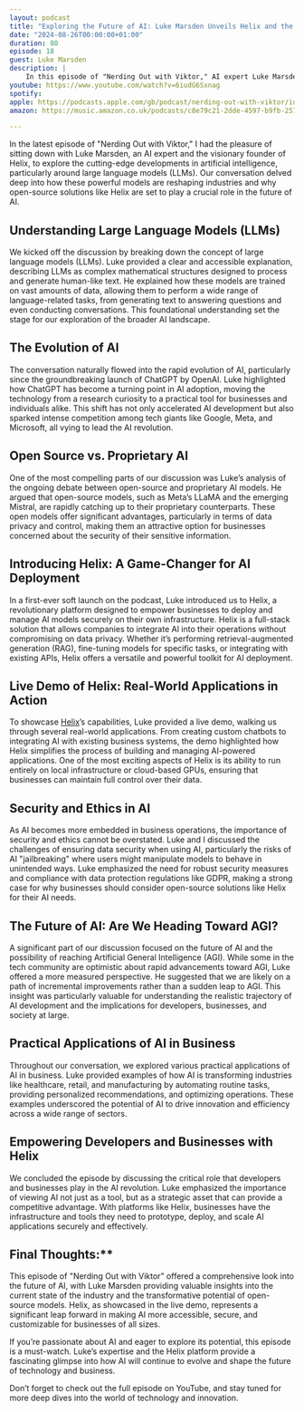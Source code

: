 ```yaml
---
layout: podcast
title: "Exploring the Future of AI: Luke Marsden Unveils Helix and the Open Source Revolution"
date: "2024-08-26T00:00:00+01:00"
duration: 80
episode: 18
guest: Luke Marsden
description: |
    In this episode of "Nerding Out with Viktor," AI expert Luke Marsden unveils the Helix platform and discusses the transformative power of open-source AI models, offering insights into the future of secure, local AI deployment for businesses.
youtube: https://www.youtube.com/watch?v=6iudG6Sxnag
spotify:
apple: https://podcasts.apple.com/gb/podcast/nerding-out-with-viktor/id1722663295?i=1000666580410
amazon: https://music.amazon.co.uk/podcasts/c8e79c21-2dde-4597-b9fb-257ecbc2bf29/episodes/f3be6433-a4a9-47d5-9f06-5e19d038aac7/nerding-out-with-viktor-exploring-the-future-of-ai-luke-marsden-unveils-helix-and-the-open-source-revolution

---
```


In the latest episode of "Nerding Out with Viktor," I had the pleasure of sitting down with Luke Marsden, an AI expert and the visionary founder of Helix, to explore the cutting-edge developments in artificial intelligence, particularly around large language models (LLMs). Our conversation delved deep into how these powerful models are reshaping industries and why open-source solutions like Helix are set to play a crucial role in the future of AI.

## Understanding Large Language Models (LLMs)

We kicked off the discussion by breaking down the concept of large language models (LLMs). Luke provided a clear and accessible explanation, describing LLMs as complex mathematical structures designed to process and generate human-like text. He explained how these models are trained on vast amounts of data, allowing them to perform a wide range of language-related tasks, from generating text to answering questions and even conducting conversations. This foundational understanding set the stage for our exploration of the broader AI landscape.

## The Evolution of AI

The conversation naturally flowed into the rapid evolution of AI, particularly since the groundbreaking launch of ChatGPT by OpenAI. Luke highlighted how ChatGPT has become a turning point in AI adoption, moving the technology from a research curiosity to a practical tool for businesses and individuals alike. This shift has not only accelerated AI development but also sparked intense competition among tech giants like Google, Meta, and Microsoft, all vying to lead the AI revolution.

## Open Source vs. Proprietary AI

One of the most compelling parts of our discussion was Luke’s analysis of the ongoing debate between open-source and proprietary AI models. He argued that open-source models, such as Meta’s LLaMA and the emerging Mistral, are rapidly catching up to their proprietary counterparts. These open models offer significant advantages, particularly in terms of data privacy and control, making them an attractive option for businesses concerned about the security of their sensitive information.

## Introducing Helix: A Game-Changer for AI Deployment

In a first-ever soft launch on the podcast, Luke introduced us to Helix, a revolutionary platform designed to empower businesses to deploy and manage AI models securely on their own infrastructure. Helix is a full-stack solution that allows companies to integrate AI into their operations without compromising on data privacy. Whether it’s performing retrieval-augmented generation (RAG), fine-tuning models for specific tasks, or integrating with existing APIs, Helix offers a versatile and powerful toolkit for AI deployment.

## Live Demo of Helix: Real-World Applications in Action

To showcase [Helix](https://github.com/helixml/helix)’s capabilities, Luke provided a live demo, walking us through several real-world applications. From creating custom chatbots to integrating AI with existing business systems, the demo highlighted how Helix simplifies the process of building and managing AI-powered applications. One of the most exciting aspects of Helix is its ability to run entirely on local infrastructure or cloud-based GPUs, ensuring that businesses can maintain full control over their data.

## Security and Ethics in AI

As AI becomes more embedded in business operations, the importance of security and ethics cannot be overstated. Luke and I discussed the challenges of ensuring data security when using AI, particularly the risks of AI "jailbreaking" where users might manipulate models to behave in unintended ways. Luke emphasized the need for robust security measures and compliance with data protection regulations like GDPR, making a strong case for why businesses should consider open-source solutions like Helix for their AI needs.

## The Future of AI: Are We Heading Toward AGI?

A significant part of our discussion focused on the future of AI and the possibility of reaching Artificial General Intelligence (AGI). While some in the tech community are optimistic about rapid advancements toward AGI, Luke offered a more measured perspective. He suggested that we are likely on a path of incremental improvements rather than a sudden leap to AGI. This insight was particularly valuable for understanding the realistic trajectory of AI development and the implications for developers, businesses, and society at large.

## Practical Applications of AI in Business

Throughout our conversation, we explored various practical applications of AI in business. Luke provided examples of how AI is transforming industries like healthcare, retail, and manufacturing by automating routine tasks, providing personalized recommendations, and optimizing operations. These examples underscored the potential of AI to drive innovation and efficiency across a wide range of sectors.

## Empowering Developers and Businesses with Helix

We concluded the episode by discussing the critical role that developers and businesses play in the AI revolution. Luke emphasized the importance of viewing AI not just as a tool, but as a strategic asset that can provide a competitive advantage. With platforms like Helix, businesses have the infrastructure and tools they need to prototype, deploy, and scale AI applications securely and effectively.

## Final Thoughts:**

This episode of "Nerding Out with Viktor" offered a comprehensive look into the future of AI, with Luke Marsden providing valuable insights into the current state of the industry and the transformative potential of open-source models. Helix, as showcased in the live demo, represents a significant leap forward in making AI more accessible, secure, and customizable for businesses of all sizes.

If you’re passionate about AI and eager to explore its potential, this episode is a must-watch. Luke’s expertise and the Helix platform provide a fascinating glimpse into how AI will continue to evolve and shape the future of technology and business.

Don’t forget to check out the full episode on YouTube, and stay tuned for more deep dives into the world of technology and innovation.

